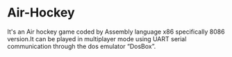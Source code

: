 # Air-Hockey
It's an Air hockey game coded by Assembly language x86 specifically 8086 version.It can be  played in multiplayer mode using UART serial communication through the dos emulator “DosBox”.
